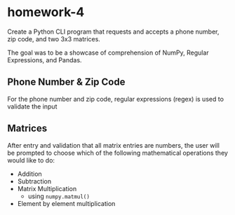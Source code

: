 # homework-4

Create a Python CLI program that requests and accepts a phone number, zip code, and two 3x3 matrices.

The goal was to be a showcase of comprehension of NumPy, Regular Expressions, and Pandas.

## Phone Number & Zip Code

For the phone number and zip code, regular expressions (regex) is used to validate the input

## Matrices

After entry and validation that all matrix entries are numbers, the user will be prompted to choose which of the following mathematical operations they would like to do:

- Addition
- Subtraction
- Matrix Multiplication
  - using `numpy.matmul()`
- Element by element multiplication
